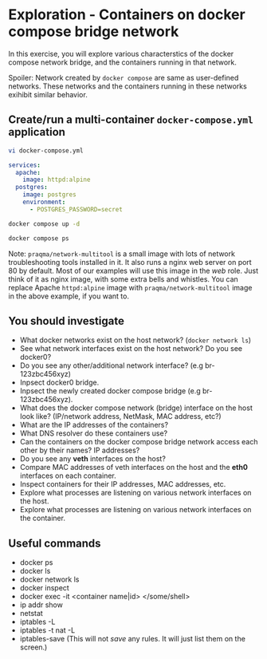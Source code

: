 # Exploration - Containers on docker compose bridge network

In this exercise, you will explore various characterstics of the docker compose network bridge, and
the containers running in that network.

Spoiler: Network created by `docker compose` are same as user-defined networks. These networks and
the containers running in these networks exihibit similar behavior.

## Create/run a multi-container `docker-compose.yml` application

```bash
vi docker-compose.yml
```

```yaml
services:
  apache:
    image: httpd:alpine
  postgres:
    image: postgres
    environment:
      - POSTGRES_PASSWORD=secret
```

```bash
docker compose up -d

docker compose ps
```

Note: `praqma/network-multitool` is a small image with lots of network troubleshooting tools
installed in it. It also runs a nginx web server on port 80 by default. Most of our examples will
use this image in the *web* role. Just think of it as nginx image, with some extra bells and
whistles. You can replace Apache `httpd:alpine` image with `praqma/network-multitool` image in the
above example, if you want to.

## You should investigate

* What docker networks exist on the host network? (`docker network ls`)
* See what network interfaces exist on the host network? Do you see docker0?
* Do you see any other/additional network interface? (e.g br-123zbc456xyz)
* Inpsect docker0 bridge.
* Inpsect the newly created docker compose bridge (e.g br-123zbc456xyz).
* What does the docker compose network (bridge) interface on the host look like? (IP/network
  address, NetMask, MAC address, etc?)
* What are the IP addresses of the containers?
* What DNS resolver do these containers use?
* Can the containers on the docker compose bridge network access each other by their names? IP
  addresses?
* Do you see any **veth** interfaces on the host?
* Compare MAC addresses of veth interfaces on the host and the **eth0** interfaces on each
  container.
* Inspect containers for their IP addresses, MAC addresses, etc.
* Explore what processes are listening on various network interfaces on the host.
* Explore what processes are listening on various network interfaces on the container.

## Useful commands

* docker ps
* docker ls
* docker network ls
* docker inspect
* docker exec -it <container name|id> </some/shell>
* ip addr show
* netstat
* iptables -L
* iptables -t nat -L
* iptables-save (This will not *save* any rules. It will just list them on the screen.)
